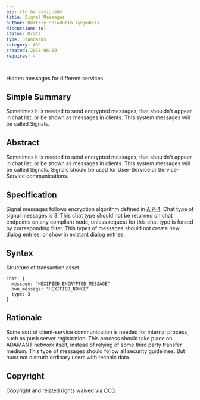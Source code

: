 ```yaml
---
aip: <to be assigned>
title: Signal Messages
author: Dmitriy Soloduhin (@zyuhel)
discussions-to: 
status: Draft
type: Standards
category: ARC
created: 2018-06-09
requires: 4

---
```


Hidden messages for different services

## Simple Summary
Sometimes it is needed to send encrypted messages, that shouldn't appear in chat list, or be shown as messages in clients. This system messages will be called Signals.


## Abstract
<!--A short (~200 word) description of the technical issue being addressed.-->
Sometimes it is needed to send encrypted messages, that shouldn't appear in chat list, or be shown as messages in clients. This system messages will be called Signals. Signals should be used for User-Service or Service-Service communications.


## Specification

Signal messages follows encryption algorithm defined in [AIP-4](https://aips.adamant.im/AIPS/aip-4). 
Chat type of signal messages is 3. This chat type should not be returned on chat endpoints on any compliant node, unless request for this chat type is forced by corresponding filter.
This types of messages should not create new dialog entries, or show in existant dialog entries. 



## Syntax

Structure of transaction asset
````
chat: {
  message: "HEXIFIED_ENCRYPTED_MESSAGE"
  own_message: "HEXIFIED_NONCE"
  type: 3
}
````

## Rationale
Some sort of client-service communication is needed for internal process, such as push server registration. This process should take place on ADAMANT network itself, instead of relying of some third party transfer medium. This type of messages should follow all security guidelines. But must not distrurb ordinary users with technic data. 


## Copyright
Copyright and related rights waived via [CC0](https://creativecommons.org/publicdomain/zero/1.0/).
